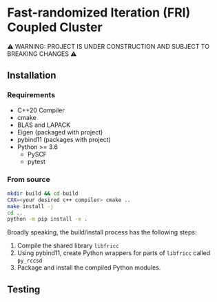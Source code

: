 # Fast-randomized Iteration (FRI) Coupled Cluster

:warning: WARNING: PROJECT IS UNDER CONSTRUCTION AND SUBJECT TO BREAKING CHANGES :warning:

## Installation

### Requirements
- C++20 Compiler
- cmake
- BLAS and LAPACK
- Eigen (packaged with project)
- pybind11 (packages with project)
- Python >= 3.6
    - PySCF
    - pytest

### From source

```bash
mkdir build && cd build
CXX=<your desired c++ compiler> cmake ..
make install -j
cd ..
python -m pip install -e .
```

Broadly speaking, the build/install process has the following steps:

1. Compile the shared library `libfricc`
2. Using pybind11, create Python wrappers for parts of `libfricc` called `py_rccsd`
3. Package and install the compiled Python modules.

## Testing
